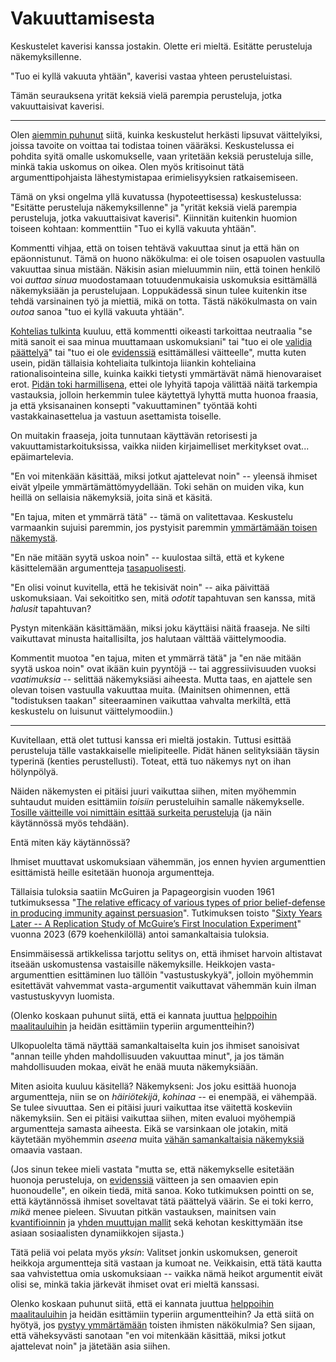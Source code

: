 # Vakuuttamisesta

Keskustelet kaverisi kanssa jostakin. Olette eri mieltä. Esitätte perusteluja näkemyksillenne.

"Tuo ei kyllä vakuuta yhtään", kaverisi vastaa yhteen perusteluistasi.

Tämän seurauksena yrität keksiä vielä parempia perusteluja, jotka vakuuttaisivat kaverisi.

---

Olen [aiemmin puhunut](/epi/miksi_uskot) siitä, kuinka keskustelut herkästi lipsuvat väittelyiksi, joissa tavoite on voittaa tai todistaa toinen vääräksi. Keskustelussa ei pohdita syitä omalle uskomukselle, vaan yritetään keksiä perusteluja sille, minkä takia uskomus on oikea. Olen myös kritisoinut tätä argumenttipohjaista lähestymistapaa erimielisyyksien ratkaisemiseen.

Tämä on yksi ongelma yllä kuvatussa (hypoteettisessa) keskustelussa: "Esitätte perusteluja näkemyksillenne" ja "yrität keksiä vielä parempia perusteluja, jotka vakuuttaisivat kaverisi". Kiinnitän kuitenkin huomion toiseen kohtaan: kommenttiin "Tuo ei kyllä vakuuta yhtään".

Kommentti vihjaa, että on toisen tehtävä vakuuttaa sinut ja että hän on epäonnistunut. Tämä on huono näkökulma: ei ole toisen osapuolen vastuulla vakuuttaa sinua mistään. Näkisin asian mieluummin niin, että toinen henkilö voi *auttaa sinua* muodostamaan totuudenmukaisia uskomuksia esittämällä näkemyksiään ja perustelujaan. Loppukädessä sinun tulee kuitenkin itse tehdä varsinainen työ ja miettiä, mikä on totta. Tästä näkökulmasta on vain *outoa* sanoa "tuo ei kyllä vakuuta yhtään".

[Kohtelias tulkinta](/epi/kohteliaat_tulkinnat) kuuluu, että kommentti oikeasti tarkoittaa neutraalia "se mitä sanoit ei saa minua muuttamaan uskomuksiani" tai "tuo ei ole [validia päättelyä](/epi/symmetrian_rikkominen)" tai "tuo ei ole [evidenssiä](/epi/uskomusten_muutos) esittämällesi väitteelle", mutta kuten usein, pidän tällaisia kohteliaita tulkintoja liiankin kohteliaina rationalisointeina sille, kuinka kaikki tietysti ymmärtävät nämä hienovaraiset erot. [Pidän toki harmillisena](/epi/sanoista), ettei ole lyhyitä tapoja välittää näitä tarkempia vastauksia, jolloin herkemmin tulee käytettyä lyhyttä mutta huonoa fraasia, ja että yksisanainen konsepti "vakuuttaminen" työntää kohti vastakkainasettelua ja vastuun asettamista toiselle.

On muitakin fraaseja, joita tunnutaan käyttävän retorisesti ja vakuuttamistarkoituksissa, vaikka niiden kirjaimelliset merkitykset ovat... epäimartelevia.

"En voi mitenkään käsittää, miksi jotkut ajattelevat noin" -- yleensä ihmiset eivät ylpeile ymmärtämättömyydellään. Toki sehän on muiden vika, kun heillä on sellaisia näkemyksiä, joita sinä et käsitä.

"En tajua, miten et ymmärrä tätä" -- tämä on valitettavaa. Keskustelu varmaankin sujuisi paremmin, jos pystyisit paremmin [ymmärtämään toisen näkemystä](/epi/reflektointi).

"En näe mitään syytä uskoa noin" -- kuulostaa siltä, että et kykene käsittelemään argumentteja [tasapuolisesti](/epi/symmetrian_rikkominen).

"En olisi voinut kuvitella, että he tekisivät noin" -- aika päivittää uskomuksiaan. Vai sekoititko sen, mitä *odotit* tapahtuvan sen kanssa, mitä *halusit* tapahtuvan?

Pystyn mitenkään käsittämään, miksi joku käyttäisi näitä fraaseja. Ne silti vaikuttavat minusta haitallisilta, jos halutaan välttää väittelymoodia.

Kommentit muotoa "en tajua, miten et ymmärrä tätä" ja "en näe mitään syytä uskoa noin" ovat ikään kuin pyyntöjä -- tai aggressiivisuuden vuoksi *vaatimuksia* -- selittää näkemyksiäsi aiheesta. Mutta taas, en ajattele sen olevan toisen vastuulla vakuuttaa muita. (Mainitsen ohimennen, että "todistuksen taakan" siteeraaminen vaikuttaa vahvalta merkiltä, että keskustelu on luisunut väittelymoodiin.)

---

Kuvitellaan, että olet tuttusi kanssa eri mieltä jostakin. Tuttusi esittää perusteluja tälle vastakkaiselle mielipiteelle. Pidät hänen selityksiään täysin typerinä (kenties perustellusti). Toteat, että tuo näkemys nyt on ihan hölynpölyä.

Näiden näkemysten ei pitäisi juuri vaikuttaa siihen, miten myöhemmin suhtaudut muiden esittämiin *toisiin* perusteluihin samalle näkemykselle. [Tosille väitteille voi nimittäin esittää surkeita perusteluja](/epi/symmetrian_rikkominen) (ja näin käytännössä myös tehdään).

Entä miten käy käytännössä?

Ihmiset muuttavat uskomuksiaan vähemmän, jos ennen hyvien argumenttien esittämistä heille esitetään huonoja argumentteja.

Tällaisia tuloksia saatiin McGuiren ja Papageorgisin vuoden 1961 tutkimuksessa "[The relative efficacy of various types of prior belief-defense in producing immunity against persuasion](https://doi.org/10.1037/h0042026)". Tutkimuksen toisto "[Sixty Years Later --  A Replication Study of McGuire’s First Inoculation Experiment](https://doi.org/10.1027/1864-1105/a000396)" vuonna 2023 (679 koehenkilöllä) antoi samankaltaisia tuloksia.

Ensimmäisessä artikkelissa tarjottu selitys on, että ihmiset harvoin altistavat itseään uskomustensa vastaisille näkemyksille. Heikkojen vasta-argumenttien esittäminen luo tällöin "vastustuskykyä", jolloin myöhemmin esitettävät vahvemmat vasta-argumentit vaikuttavat vähemmän kuin ilman vastustuskyvyn luomista.

(Olenko koskaan puhunut siitä, että ei kannata juuttua [helppoihin maalitauluihin](/epi/helpot_maalitaulut) ja heidän esittämiin typeriin argumentteihin?)

Ulkopuolelta tämä näyttää samankaltaiselta kuin jos ihmiset sanoisivat "annan teille yhden mahdollisuuden vakuuttaa minut", ja jos tämän mahdollisuuden mokaa, eivät he enää muuta näkemyksiään.

Miten asioita kuuluu käsitellä? Näkemykseni: Jos joku esittää huonoja argumentteja, niin se on *häiriötekijä*, *kohinaa* -- ei enempää, ei vähempää. Se tulee sivuuttaa. Sen ei pitäisi juuri vaikuttaa itse väitettä koskeviin näkemyksiin. Sen ei pitäisi vaikuttaa siihen, miten evaluoi myöhempiä argumentteja samasta aiheesta. Eikä se varsinkaan ole jotakin, mitä käytetään myöhemmin *aseena* muita [vähän samankaltaisia näkemyksiä](/epi/sumuiset_ajatukset) omaavia vastaan.

(Jos sinun tekee mieli vastata "mutta se, että näkemykselle esitetään huonoja perusteluja, on [evidenssiä](/epi/uskomusten_muutos) väitteen ja sen omaavien epin huonoudelle", en oikein tiedä, mitä sanoa. Koko tutkimuksen pointti on se, että käytännössä ihmiset soveltavat tätä päättelyä väärin. Se ei toki kerro, *mikä* menee pieleen. Sivuutan pitkän vastauksen, mainitsen vain [kvantifioinnin](/epi/kvantifiointi) ja [yhden muuttujan mallit](/epi/yksi_muuttuja) sekä kehotan keskittymään itse asiaan sosiaalisten dynamiikkojen sijasta.)

Tätä peliä voi pelata myös *yksin*: Valitset jonkin uskomuksen, generoit heikkoja argumentteja sitä vastaan ja kumoat ne. Veikkaisin, että tätä kautta saa vahvistettua omia uskomuksiaan -- vaikka nämä heikot argumentit eivät olisi se, minkä takia järkevät ihmiset ovat eri mieltä kanssasi.

Olenko koskaan puhunut siitä, että ei kannata juuttua [helppoihin maalitauluihin](/epi/helpot_maalitaulut) ja heidän esittämiin typeriin argumentteihin? Ja että siitä on hyötyä, jos [pystyy ymmärtämään](/epi/reflektointi) toisten ihmisten näkökulmia? Sen sijaan, että väheksyvästi sanotaan "en voi mitenkään käsittää, miksi jotkut ajattelevat noin" ja jätetään asia siihen.
